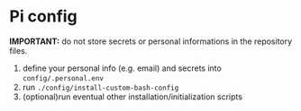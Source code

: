 # Pi config

**IMPORTANT:** do not store secrets or personal informations in the repository files.

1. define your personal info (e.g. email) and secrets into `config/.personal.env`
2. run `./config/install-custom-bash-config`
3. (optional)run eventual other installation/initialization scripts